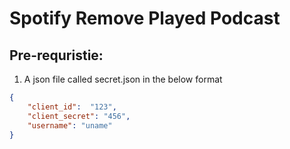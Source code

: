 # Spotify Remove Played Podcast

## Pre-requristie: 
1. A json file called secret.json in the below format
```json
{
    "client_id":  "123",
    "client_secret": "456",
    "username": "uname"
}
```
